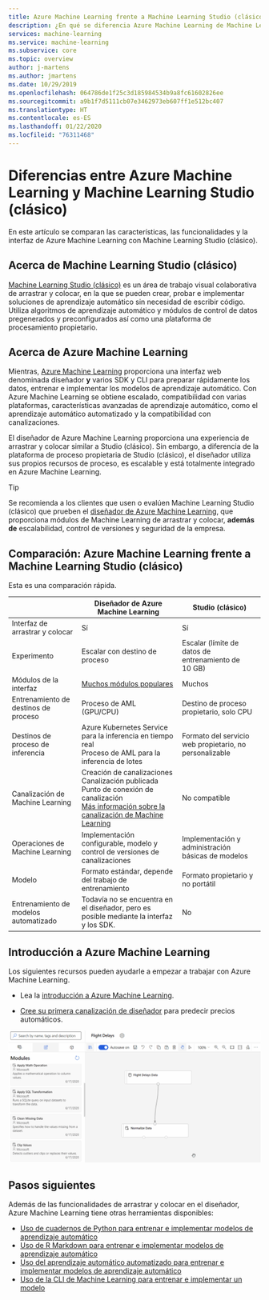 ```yaml
---
title: Azure Machine Learning frente a Machine Learning Studio (clásico)
description: ¿En qué se diferencia Azure Machine Learning de Machine Learning Studio (clásico)?
services: machine-learning
ms.service: machine-learning
ms.subservice: core
ms.topic: overview
author: j-martens
ms.author: jmartens
ms.date: 10/29/2019
ms.openlocfilehash: 064786de1f25c3d185984534b9a8fc61602826ee
ms.sourcegitcommit: a9b1f7d5111cb07e3462973eb607ff1e512bc407
ms.translationtype: HT
ms.contentlocale: es-ES
ms.lasthandoff: 01/22/2020
ms.locfileid: "76311468"
---
```

# <a name="how-azure-machine-learning-differs-from-machine-learning-studio-classic"></a>Diferencias entre Azure Machine Learning y Machine Learning Studio (clásico)

En este artículo se comparan las características, las funcionalidades y la interfaz de Azure Machine Learning con Machine Learning Studio (clásico). 

## <a name="about-machine-learning-studio-classic"></a>Acerca de Machine Learning Studio (clásico)
[Machine Learning Studio (clásico)](studio/what-is-ml-studio.md) es un área de trabajo visual colaborativa de arrastrar y colocar, en la que se pueden crear, probar e implementar soluciones de aprendizaje automático sin necesidad de escribir código. Utiliza algoritmos de aprendizaje automático y módulos de control de datos pregenerados y preconfigurados así como una plataforma de procesamiento propietario.

## <a name="about-azure-machine-learning"></a>Acerca de Azure Machine Learning

Mientras, [Azure Machine Learning](overview-what-is-azure-ml.md) proporciona una interfaz web denominada diseñador **y** varios SDK y CLI para preparar rápidamente los datos, entrenar e implementar los modelos de aprendizaje automático. Con Azure Machine Learning se obtiene escalado, compatibilidad con varias plataformas, características avanzadas de aprendizaje automático, como el aprendizaje automático automatizado y la compatibilidad con canalizaciones.

El diseñador de Azure Machine Learning proporciona una experiencia de arrastrar y colocar similar a Studio (clásico). Sin embargo, a diferencia de la plataforma de proceso propietaria de Studio (clásico), el diseñador utiliza sus propios recursos de proceso, es escalable y está totalmente integrado en Azure Machine Learning.  

> [!TIP]
> Se recomienda a los clientes que usen o evalúen Machine Learning Studio (clásico) que prueben el [diseñador de Azure Machine Learning](https://docs.microsoft.com/azure/machine-learning/concept-designer), que proporciona módulos de Machine Learning de arrastrar y colocar, __además de__ escalabilidad, control de versiones y seguridad de la empresa.

## <a name="comparison-azure-machine-learning-vs-machine-learning-studio-classic"></a>Comparación: Azure Machine Learning frente a Machine Learning Studio (clásico)

Esta es una comparación rápida.

||  Diseñador de Azure Machine Learning|Studio (clásico) |
|---| --- | --- | 
|Interfaz de arrastrar y colocar| Sí | Sí|
|Experimento| Escalar con destino de proceso|Escalar (límite de datos de entrenamiento de 10 GB) | 
|Módulos de la interfaz| [Muchos módulos populares](algorithm-module-reference/module-reference.md) | Muchos |
|Entrenamiento de destinos de proceso| Proceso de AML (GPU/CPU)|Destino de proceso propietario, solo CPU|
|Destinos de proceso de inferencia| Azure Kubernetes Service para la inferencia en tiempo real <br/>Proceso de AML para la inferencia de lotes|Formato del servicio web propietario, no personalizable | 
|Canalización de Machine Learning| Creación de canalizaciones <br/> Canalización publicada <br/> Punto de conexión de canalización <br/> [Más información sobre la canalización de Machine Learning](concept-ml-pipelines.md)|No compatible | 
|Operaciones de Machine Learning| Implementación configurable, modelo y control de versiones de canalizaciones|Implementación y administración básicas de modelos | 
|Modelo| Formato estándar, depende del trabajo de entrenamiento|Formato propietario y no portátil| 
|Entrenamiento de modelos automatizado|Todavía no se encuentra en el diseñador, pero es posible mediante la interfaz y los SDK.| No | 

## <a name="get-started-with-azure-machine-learning"></a>Introducción a Azure Machine Learning

Los siguientes recursos pueden ayudarle a empezar a trabajar con Azure Machine Learning.

- Lea la [introducción a Azure Machine Learning](tutorial-first-experiment-automated-ml.md). 

- [Cree su primera canalización de diseñador](tutorial-designer-automobile-price-train-score.md) para predecir precios automáticos.

![Ejemplo del diseñador de Azure Machine Learning](media/concept-designer/designer-drag-and-drop.gif)

## <a name="next-steps"></a>Pasos siguientes

Además de las funcionalidades de arrastrar y colocar en el diseñador, Azure Machine Learning tiene otras herramientas disponibles:  
  + [Uso de cuadernos de Python para entrenar e implementar modelos de aprendizaje automático](tutorial-1st-experiment-sdk-setup.md)
  + [Uso de R Markdown para entrenar e implementar modelos de aprendizaje automático](tutorial-1st-r-experiment.md) 
  + [Uso del aprendizaje automático automatizado para entrenar e implementar modelos de aprendizaje automático](tutorial-designer-automobile-price-train-score.md) 
  + [Uso de la CLI de Machine Learning para entrenar e implementar un modelo](tutorial-train-deploy-model-cli.md)

